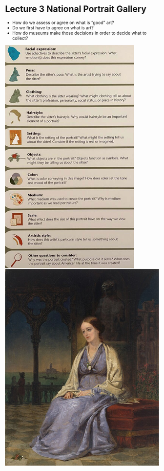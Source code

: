 # Lecture 3 National Portrait Gallery
- How do we assess or agree on what is “good” art?
- Do we first have to agree on what is art?
- How do museums make those decisions in order to decide what to
collect?

![Portrait](./Portrait.jpg "Portrait")
![Margaret_Fuller](./Margaret_Fuller.jpg "Margaret_Fuller")